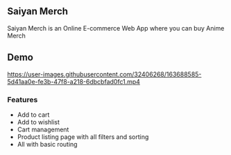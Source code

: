 ## Saiyan Merch

Saiyan Merch is an Online E-commerce Web App where you can buy Anime Merch

## Demo


https://user-images.githubusercontent.com/32406268/163688585-5d41aa0e-fe3b-47f8-a218-6dbcbfad0fc1.mp4


### Features

- Add to cart
- Add to wishlist
- Cart management
- Product listing page with all filters and sorting
- All with basic routing
